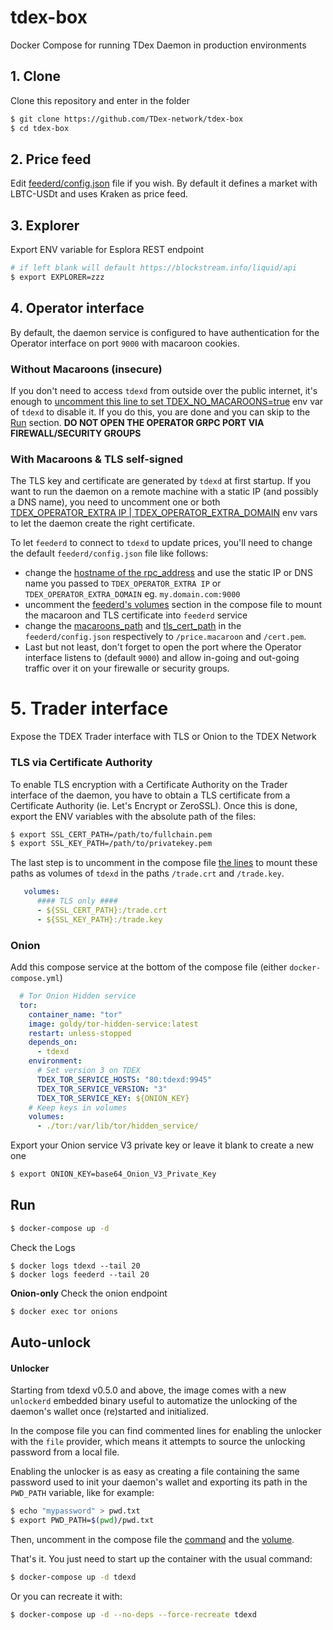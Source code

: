 # tdex-box
Docker Compose for running TDex Daemon in production environments

 

## 1. Clone 

Clone this repository and enter in the folder

```sh
$ git clone https://github.com/TDex-network/tdex-box
$ cd tdex-box
```

## 2. Price feed

Edit [feederd/config.json](https://github.com/TDex-network/tdex-feeder#config-file) file if you wish. By default it defines a market with LBTC-USDt and uses Kraken as price feed.  

## 3. Explorer

Export ENV variable for Esplora REST endpoint

```sh
# if left blank will default https://blockstream.info/liquid/api 
$ export EXPLORER=zzz
```

## 4. Operator interface


By default, the daemon service is configured to have authentication for the Operator interface on port `9000` with macaroon cookies. 


### Without Macaroons (insecure)

If you don't need to access `tdexd` from outside over the public internet, it's enough to [uncomment this line to set TDEX_NO_MACAROONS=true](docker-compose.yml#L18) env var of `tdexd` to disable it. If you do this, you are done and you can skip to the [Run](#run) section. **DO NOT OPEN THE OPERATOR GRPC PORT VIA FIREWALL/SECURITY GROUPS**



### With Macaroons & TLS self-signed

The TLS key and certificate are generated by `tdexd` at first startup. 
If you want to run the daemon on a remote machine with a static IP (and possibly a DNS name), you need to uncomment one or both [TDEX_OPERATOR_EXTRA IP | TDEX_OPERATOR_EXTRA_DOMAIN](docker-compose.yml#L21) env vars to let the daemon create the right certificate.


To let `feederd` to connect to `tdexd` to update prices, you'll need to change the default `feederd/config.json` file like follows:

- change the [hostname of the rpc_address](feederd/config.json#L13) and use the static IP or DNS name you passed to `TDEX_OPERATOR_EXTRA IP` or  `TDEX_OPERATOR_EXTRA_DOMAIN` eg. `my.domain.com:9000`
- uncomment the [feederd's volumes](docker-compose.yml#54) section in the compose file to mount the macaroon and TLS certificate into `feederd` service
- change the [macaroons_path](feederd/config.json#L11) and [tls_cert_path](feederd/config.json#L12) in the `feederd/config.json` respectively to `/price.macaroon` and `/cert.pem`.
- Last but not least, don't forget to open the port where the Operator interface listens to (default `9000`) and allow in-going and out-going traffic over it on your firewalle or security groups.


# 5. Trader interface  
Expose the TDEX Trader interface with TLS or Onion to the TDEX Network

### TLS via Certificate Authority

To enable TLS encryption with a Certificate Authority on the Trader interface of the daemon, you have to obtain a TLS certificate from a Certificate Authority (ie. Let's Encrypt or ZeroSSL). Once this is done, export the ENV variables with the absolute path of the files: 

```sh
$ export SSL_CERT_PATH=/path/to/fullchain.pem
$ export SSL_KEY_PATH=/path/to/privatekey.pem
```

The last step is to uncomment in the compose file [the lines](docker-compose#L39) to mount these paths as volumes of `tdexd` in the paths `/trade.crt` and `/trade.key`.

```yml
   volumes:
      #### TLS only ####
      - ${SSL_CERT_PATH}:/trade.crt
      - ${SSL_KEY_PATH}:/trade.key
```

### Onion

Add this compose service at the bottom of the compose file (either `docker-compose.yml`)

```yml
  # Tor Onion Hidden service
  tor:
    container_name: "tor"
    image: goldy/tor-hidden-service:latest
    restart: unless-stopped
    depends_on:
      - tdexd
    environment:
      # Set version 3 on TDEX
      TDEX_TOR_SERVICE_HOSTS: "80:tdexd:9945"
      TDEX_TOR_SERVICE_VERSION: "3"
      TDEX_TOR_SERVICE_KEY: ${ONION_KEY}
    # Keep keys in volumes
    volumes:
      - ./tor:/var/lib/tor/hidden_service/
```

Export your Onion service V3 private key or leave it blank to create a new one

```sh
$ export ONION_KEY=base64_Onion_V3_Private_Key
```

## Run 

```sh
$ docker-compose up -d
```

Check the Logs

```
$ docker logs tdexd --tail 20
$ docker logs feederd --tail 20
```


**Onion-only** Check the onion endpoint

```sh
$ docker exec tor onions
```

## Auto-unlock

#### Unlocker

Starting from tdexd v0.5.0 and above, the image comes with a new `unlockerd` embedded binary useful to automatize the unlocking of the daemon's wallet once (re)started and initialized.

In the compose file you can find commented lines for enabling the unlocker with the `file` provider, which means it attempts to source the unlocking password from a local file.

Enabling the unlocker is as easy as creating a file containing the same password used to init your daemon's wallet and exporting its path in the `PWD_PATH` variable, like for example:

```bash
$ echo "mypassword" > pwd.txt
$ export PWD_PATH=$(pwd)/pwd.txt
```

Then, uncomment in the compose file the [command](docker-compose.yml#L34) and the [volume](docker-compose.yml#L42).

That's it. You just need to start up the container with the usual command:

```bash
$ docker-compose up -d tdexd
```

Or you can recreate it with:

```bash
$ docker-compose up -d --no-deps --force-recreate tdexd
```







